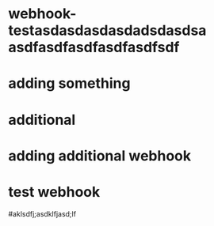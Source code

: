 # webhook-testasdasdasdasdadsdasdsa asdfasdfasdfasdfasdfsdf
# adding something
# additional
# adding additional webhook
# test webhook
#aklsdfj;asdklfjasd;lf
